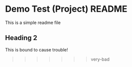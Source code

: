 # Demo Test (Project) README

This is a simple readme file

## Heading 2
This is bound to cause trouble!
>>>>>>> very-bad
